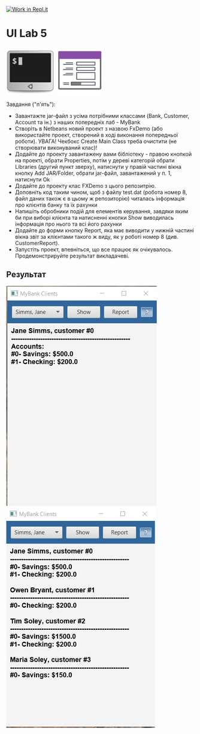 [![Work in Repl.it](https://classroom.github.com/assets/work-in-replit-14baed9a392b3a25080506f3b7b6d57f295ec2978f6f33ec97e36a161684cbe9.svg)](https://classroom.github.com/online_ide?assignment_repo_id=2824523&assignment_repo_type=AssignmentRepo)
# UI Lab 5
![](terminal-icon.png)
![](gui-icon.png)

Завдання ("п'ять"):
* Завантажте jar-файл з усіма потрібними классами (Bank, Customer, Account та ін.) з наших попередніх лаб - MyBank
* Створіть в Netbeans новий проект з назвою FxDemo (або використайте проект, створений в ході виконання попередньої роботи). УВАГА! Чекбокс Create Main Class треба очистити (не створювати виконуваний клас)!
* Додайте до проекту завантажену вами бібліотеку - правою кнопкой на проекті, обрати Properties, потім у дереві категорій обрати Libraries (другий пункт зверху), натиснути у правій частині вікна кнопку Add JAR/Folder, обрати jar-файл, завантажений у п. 1, натиснути Ok
* Додайте до проекту клас FXDemo з цього репозитрію.
* Доповніть код таким чином, щоб з файлу test.dat (робота номер 8, файл даних також є в цьому ж репозиторію) читалась інформація про клієнтів банку та їх рахунки
* Напишіть обробники подій для елементів керування, завдяки яким би при виборі клієнта та натисненні кнопки Show виводилась інформація про нього та всі його рахунки
* Додайте до форми кнопку Report, яка має виводити у нижній частині вікна звіт за клієнтами такого ж виду, як у роботі номер 8 (див. CustomerReport).
* Запустіть проект, впевніться, що все працює як очікувалось. Продемонстрируйте результат викладачеві.
## Результат
![](Show.png)
![](Report.png)
